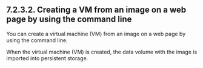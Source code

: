 ## 7.2.3.2. Creating a VM from an image on a web page by using the command line

You can create a virtual machine (VM) from an image on a web page by using the command line.

When the virtual machine (VM) is created, the data volume with the image is imported into persistent storage.

